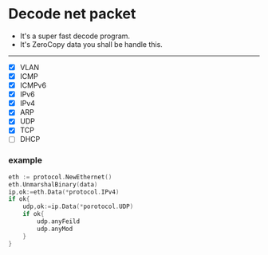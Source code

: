 # Decode net packet
* It's a super fast decode program.<br>
* It's ZeroCopy data you shall be handle this.<br>
---
- [X] VLAN
- [X] ICMP
- [X] ICMPv6
- [X] IPv6
- [X] IPv4
- [X] ARP
- [X] UDP
- [X] TCP
- [ ] DHCP

### example
```go
eth := protocol.NewEthernet()
eth.UnmarshalBinary(data)
ip,ok:=eth.Data(*protocol.IPv4)
if ok{
    udp,ok:=ip.Data(*porotocol.UDP)
    if ok{
        udp.anyFeild
        udp.anyMod
    }
}

```